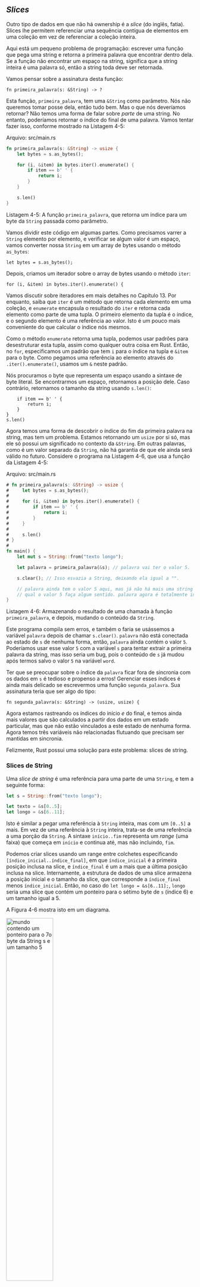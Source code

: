 ## _Slices_

Outro tipo de dados em que não há ownership é a *slice* (do inglês, fatia).
Slices lhe permitem referenciar uma sequência contígua de elementos em uma
coleção em vez de referenciar a coleção inteira.

Aqui está um pequeno problema de programação: escrever uma função que pega uma
string e retorna a primeira palavra que encontrar dentro dela. Se a função não
encontrar um espaço na string, significa que a string inteira é uma palavra só,
então a string toda deve ser retornada.

Vamos pensar sobre a assinatura desta função:

```rust,ignore
fn primeira_palavra(s: &String) -> ?
```

Esta função, `primeira_palavra`, tem uma `&String` como parâmetro. Nós não
queremos tomar posse dela, então tudo bem. Mas o que nós deveríamos retornar?
Não temos uma forma de falar sobre *parte* de uma string. No entanto, poderíamos
retornar o índice do final de uma palavra. Vamos tentar fazer isso, conforme
mostrado na Listagem 4-5:

<span class="filename">Arquivo: src/main.rs</span>

```rust
fn primeira_palavra(s: &String) -> usize {
    let bytes = s.as_bytes();

    for (i, &item) in bytes.iter().enumerate() {
        if item == b' ' {
            return i;
        }
    }

    s.len()
}
```

<span class="caption">Listagem 4-5: A função `primeira_palavra`, que retorna um
índice para um byte da `String` passada como parâmetro.</span>

Vamos dividir este código em algumas partes. Como precisamos varrer a `String`
elemento por elemento, e verificar se algum valor é um espaço, vamos converter
nossa `String` em um array de bytes usando o método `as_bytes`:

```rust,ignore
let bytes = s.as_bytes();
```

Depois, criamos um iterador sobre o array de bytes usando o método `iter`:

```rust,ignore
for (i, &item) in bytes.iter().enumerate() {
```

Vamos discutir sobre iteradores em mais detalhes no Capítulo 13. Por enquanto,
saiba que `iter` é um método que retorna cada elemento em uma coleção, e
`enumerate` encapsula o resultado do `iter` e retorna cada elemento como parte
de uma tupla. O primeiro elemento da tupla é o índice, e o segundo elemento é
uma referência ao valor. Isto é um pouco mais conveniente do que calcular o
índice nós mesmos.

Como o método `enumerate` retorna uma tupla, podemos usar padrões para
desestruturar esta tupla, assim como qualquer outra coisa em Rust. Então, no
`for`, especificamos um padrão que tem `i` para o índice na tupla e `&item` para
o byte. Como pegamos uma referência ao elemento através do
`.iter().enumerate()`, usamos um `&` neste padrão.

Nós procuramos o byte que representa um espaço usando a sintaxe de byte literal.
Se encontrarmos um espaço, retornamos a posição dele. Caso contrário, retornamos
o tamanho da string usando `s.len()`:

```rust,ignore
    if item == b' ' {
        return i;
    }
}
s.len()
```

Agora temos uma forma de descobrir o índice do fim da primeira palavra na
string, mas tem um problema. Estamos retornando um `usize` por si só, mas ele só
possui um significado no contexto da `&String`. Em outras palavras, como é um
valor separado da `String`, não há garantia de que ele ainda será válido no
futuro. Considere o programa na Listagem 4-6, que usa a função da Listagem 4-5:

<span class="filename">Arquivo: src/main.rs</span>

```rust
# fn primeira_palavra(s: &String) -> usize {
#     let bytes = s.as_bytes();
#
#     for (i, &item) in bytes.iter().enumerate() {
#         if item == b' ' {
#             return i;
#         }
#     }
#
#     s.len()
# }
#
fn main() {
    let mut s = String::from("texto longo");

    let palavra = primeira_palavra(&s); // palavra vai ter o valor 5.

    s.clear(); // Isso esvazia a String, deixando ela igual a "".

    // palavra ainda tem o valor 5 aqui, mas já não há mais uma string para a
    // qual o valor 5 faça algum sentido. palavra agora é totalmente inválida!
}
```

<span class="caption">Listagem 4-6: Armazenando o resultado de uma chamada à
função `primeira_palavra`, e depois, mudando o conteúdo da `String`.</span>

Este programa compila sem erros, e também o faria se usássemos a variável
`palavra` depois de chamar `s.clear()`. `palavra` não está conectada ao estado
de `s` de nenhuma forma, então, `palavra` ainda contém o valor `5`. Poderíamos
usar esse valor `5` com a variável `s` para tentar extrair a primeira palavra da
string, mas isso seria um bug, pois o conteúdo de `s` já mudou após termos salvo
o valor `5` na variável `word`.

Ter que se preocupar sobre o índice da `palavra` ficar fora de sincronia com os
dados em `s` é tedioso e propenso a erros! Gerenciar esses índices é ainda mais
delicado se escrevermos uma função `segunda_palavra`. Sua assinatura teria que
ser algo do tipo:

```rust,ignore
fn segunda_palavra(s: &String) -> (usize, usize) {
```

Agora estamos rastreando os índices do início *e* do final, e temos ainda mais
valores que são calculados a partir dos dados em um estado particular, mas que
não estão vinculados a este estado de nenhuma forma. Agora temos três variáveis
não relacionadas flutuando que precisam ser mantidas em sincronia.

Felizmente, Rust possui uma solução para este problema: slices de string.

### Slices de String

Uma *slice de string* é uma referência para uma parte de uma `String`, e tem a
seguinte forma:

```rust
let s = String::from("texto longo");

let texto = &s[0..5];
let longo = &s[6..11];
```

Isto é similar a pegar uma referência à `String` inteira, mas com um `[0..5]` a
mais. Em vez de uma referência à `String` inteira, trata-se de uma referência a
uma porção da `String`. A sintaxe `início..fim` representa um _range_
(uma faixa) que começa em `início` e continua até, mas não incluindo, `fim`.

Podemos criar slices usando um range entre colchetes especificando
`[índice_inicial..índice_final]`, em que `índice_inicial` é a primeira posição
inclusa na slice, e `índice_final` é um a mais que a última posição inclusa na
slice. Internamente, a estrutura de dados de uma slice armazena a posição
inicial e o tamanho da slice, que corresponde a `índice_final` menos
`índice_inicial`. Então, no caso do `let longo = &s[6..11];`, `longo` seria uma
slice que contém um ponteiro para o sétimo byte de `s` (índice 6) e um tamanho
igual a 5.

A Figura 4-6 mostra isto em um diagrama.

<img alt="mundo contendo um ponteiro para o 7o byte da String s e um tamanho 5" src="img/trpl04-06.svg" class="center" style="width: 50%;" />

<span class="caption">Figura 4-6: Slice referente a uma parte de uma
`String`</span>

Com a sintaxe de range do Rust (`..`), se você quiser começar com o primeiro
elemento (índice zero), você pode omitir o valor antes dos dois pontos. Em
outras palavras, estas formas são equivalentes:

```rust
let s = String::from("texto");

let slice = &s[0..2];
let slice = &s[..2];
```

Da mesma forma, se a sua slice inclui o último byte da `String`, você pode
omitir o último número. Isso significa que as seguintes formas são equivalentes:

```rust
let s = String::from("texto");

let tamanho = s.len();

let slice = &s[3..tamanho];
let slice = &s[3..];
```

Você também pode omitir ambos os valores para pegar uma slice da string inteira.
Logo, essas duas formas são equivalentes:

```rust
let s = String::from("texto");

let tamanho = s.len();

let slice = &s[0..tamanho];
let slice = &s[..];
```

> Nota: Os índices do range de uma slice de string devem coincidir com os
> limites entre caracteres UTF-8 válidos. Se você tentar criar uma slice de
> string no meio de um caractere que tenha mais de um byte, seu programa vai
> terminar com erro. Para introduzir slices de string, estamos utilizando
> apenas caracteres ASCII nesta seção; uma discussão mais detalhada sobre
> manipulação de caracteres UTF-8 será feita na seção "Strings" do Capítulo 8.

Com toda essa informação em mente, vamos reescrever a função `primeira_palavra`
para retornar uma slice. O tipo que representa "slice de string" é escrito como
`&str`:

<span class="filename">Arquivo: src/main.rs</span>

```rust
fn primeira_palavra(s: &String) -> &str {
    let bytes = s.as_bytes();

    for (i, &item) in bytes.iter().enumerate() {
        if item == b' ' {
            return &s[0..i];
        }
    }

    &s[..]
}
```

Pegamos o índice para o fim da palavra da mesma forma como fizemos na Listagem
4-5, buscando a primeira ocorrência de um espaço. Quando o encontramos,
retornamos uma slice de string usando o início da string e o índice do espaço
como índices inicial e final, respectivamente.

Agora, quando chamamos `primeira_palavra`, pegamos de volta um único valor que
está vinculado à string. O valor é composto de uma referência para o ponto
inicial da slice e o número de elementos que ela contém.

Retornar uma slice também funcionaria para uma função `segunda_palavra`:

```rust,ignore
fn segunda_palavra(s: &String) -> &str {
```

Agora, temos uma API bem direta que é bem mais difícil de bagunçar, uma vez que
o compilador vai se certificar que as referências dentro da `String`
permanecerão válidas. Lembra do bug do programa na Listagem 4-6, quando
obtivemos o índice para o fim da primeira palavra mas depois limpamos a string,
invalidando o índice obtido? Aquele código era logicamente incorreto, mas não
mostrava nenhum erro imediato. Os problemas apareceriam mais tarde quando
tentássemos usar o índice da primeira palavra com uma string que foi esvaziada.
Slices tornam esse bug impossível de acontecer e nos permitem saber que temos um
problema no código muito mais cedo. Na versão usando slice, a função
`primeira_palavra` vai lançar um erro em tempo de compilação:

<span class="filename">Arquivo: src/main.rs</span>

```rust,ignore
fn main() {
    let mut s = String::from("texto longo");

    let palavra = primeira_palavra(&s);

    s.clear(); // Erro!
}
```

Aqui está o erro:

```text
error[E0502]: cannot borrow `s` as mutable because it is also borrowed as immutable
 --> src/main.rs:6:5
  |
4 |     let palavra = primeira_palavra(&s);
  |                                     - immutable borrow occurs here
5 |
6 |     s.clear(); // Erro!
  |     ^ mutable borrow occurs here
7 | }
  | - immutable borrow ends here
```

Voltando às regras de borrowing, lembre-se que, se temos uma referência imutável
para algum valor, não podemos também obter uma referência mutável do mesmo. Como
`clear` precisa truncar a `String`, esse método tenta obter uma referência
mutável, e acaba falhando. O Rust não só tornou nossa API mais fácil de usar,
como também eliminou uma classe inteira de erros em tempo de compilação!

#### Strings Literais São Slices

Lembre-se de que falamos sobre strings literais serem armazenadas dentro do
binário. Agora que conhecemos slices, podemos entender strings literais
adequadamente:

```rust
let s = "Olá, mundo!";
```

O tipo de `s` aqui é `&str`: é uma slice apontando para aquele ponto específico
do binário. Também é por isso que strings literais são imutáveis; `&str` é uma
referência imutável.

#### Slices de Strings como Parâmetros

Saber que você pode obter slices de literais e `String`s nos levam a mais um
aprimoramento da função `primeira_palavra`, e aqui está sua assinatura:

```rust,ignore
fn primeira_palavra(s: &String) -> &str {
```

Um Rustáceo mais experiente escreveria esta função conforme a seguir, permitindo
utilizar a mesma função com `String`s e `&str`s:

```rust,ignore
fn primeira_palavra(s: &str) -> &str {
```

Se temos uma slice de string, podemos passá-la diretamente. Se temos uma
`String`, podemos passar uma slice da `String` inteira. Definir uma função que
recebe uma slice em vez de uma referência para uma String deixa nossa API mais
genérica e útil sem perder nenhuma funcionalidade:

<span class="filename">Arquivo: src/main.rs</span>

```rust
# fn primeira_palavra(s: &str) -> &str {
#     let bytes = s.as_bytes();
#
#     for (i, &item) in bytes.iter().enumerate() {
#         if item == b' ' {
#             return &s[0..i];
#         }
#     }
#
#     &s[..]
# }
fn main() {
    let minha_string = String::from("texto longo");

    // primeira_palavra funciona com slices de `String`s
    let palavra = primeira_palavra(&minha_string[..]);

    let minha_string_literal = "texto longo";

    // primeira_palavra funciona com strings literais
    let palavra = primeira_palavra(&minha_string_literal[..]);
	
	// uma vez que strings literais *são* slices de strings,
	// isso também funciona, sem nem usar sintaxe de slice!
    let palavra = primeira_palavra(minha_string_literal);
}
```

### Outras Slices

Slices de string, como você pode imaginar, são específicas de strings. Mas há
também um tipo de slice mais genérico. Considere esta array:

```rust
let a = [1, 2, 3, 4, 5];
```

Assim como às vezes queremos nos referir a uma parte de uma string, podemos
também querer nos referir a uma parte de uma array, e faríamos isso da seguinte
forma:

```rust
let a = [1, 2, 3, 4, 5];

let slice = &a[1..3];
```

Essa slice tem o tipo `&[i32]`. Ela funciona da mesma forma que as slices de
string, armazenando uma referência para o primeiro elemento e um tamanho. Você
vai usar esse tipo de slice para todos os tipos de coleções. Vamos discutir
essas coleções em mais detalhe quando falarmos sobre vetores no Capítulo 8.

## Resumo

Os conceitos de ownership, borrowing, e slices são o que garante a segurança de
memória dos programas em Rust em tempo de compilação. A linguagem Rust lhe dá
controle sobre o uso da memória, assim como outras linguagens de programação de
sistemas, mas como o dono dos dados limpa automaticamente a memória quando ele
sai de escopo, você não tem que escrever e debugar código extra para ter esse
controle.

O ownership afeta o funcionamento de várias outras partes do Rust, por isso
vamos falar um pouco mais sobre esses conceitos neste livro daqui para a frente.
Vamos seguir para o próximo capítulo e ver como agrupar dados em uma `struct`.
